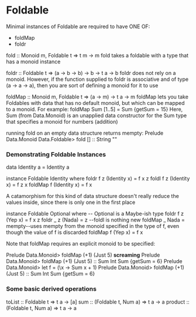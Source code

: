 # Foldable

Minimal instances of Foldable are required to have ONE OF:
* foldMap
* foldr

fold :: Monoid m, Foldable t => t m -> m
fold takes a foldable with a type that has a monoid instance

foldr :: Foldable t => (a -> b -> b) -> b -> t a -> b
foldr does not rely on a monoid. However, if the function supplied to foldr is
associative and of type (a -> a -> a), then you are sort of defining a monoid for it to use

foldMap :: Monoid m, Foldable t => (a -> m) -> t a -> m
foldMap lets you take Foldables with data that has no default monoid, but which can be mapped to
a monoid. For example:
foldMap Sum [1..5] = Sum {getSum = 15}
Here, Sum (from Data.Monoid) is an unapplied data constructor for the Sum type that specifies
a monoid for numbers (addition)

running fold on an empty data structure returns mempty:
Prelude Data.Monoid Data.Foldable> fold [] :: String
""

### Demonstrating Foldable Instances

data Identity a = Identity a

instance Foldable Identity where
  foldr f z (Identity x) = f x z
  foldl f z (Identity x) = f z x
  foldMap f (Identity x) = f x

A catamorphism for this kind of data structure doesn't really reduce the values inside, since there is only one in the first place

instance Foldable Optional where -- Optional is a Maybe-ish type
  foldr f z (Yep x) = f x z
  foldr _ z (Nada) = z
  --foldl is nothing new
  foldMap _ Nada = mempty--uses mempty from the monoid specified in the type of f, even though the value of f is discarded
  foldMap f (Yep x) = f x

Note that foldMap requires an explicit monoid to be specified:

Prelude Data.Monoid> foldMap (+1) (Just 5)
	**screaming**
Prelude Data.Monoid> foldMap (+1) (Just 5) :: Sum Int
	Sum {getSum = 6}
Prelude Data.Monoid> let f = (\x -> Sum x + 1)
Prelude Data.Monoid> foldMap (+1) (Just 5) :: Sum Int
	Sum {getSum = 6}

### Some basic derived operations
toList :: Foldable t => t a -> [a]
sum :: (Foldable t, Num a) => t a -> a
product :: (Foldable t, Num a) => t a -> a

